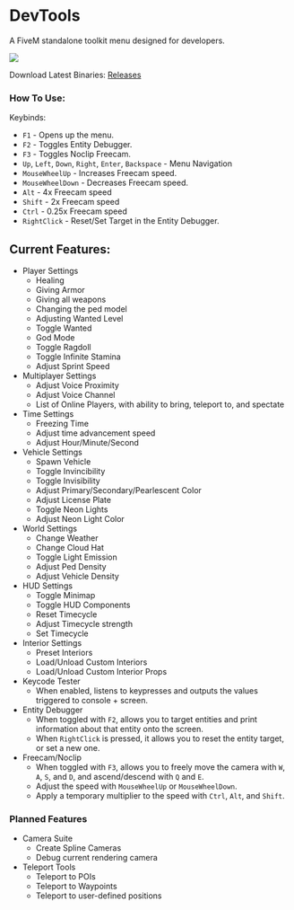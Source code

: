 # DevTools
A FiveM standalone toolkit menu designed for developers.

![](https://i.imgur.com/QTK0sfq.png)

Download Latest Binaries: [Releases](https://github.com/MoosheTV/DevTools/releases)


### How To Use:

Keybinds:
- `F1` - Opens up the menu.
- `F2` - Toggles Entity Debugger.
- `F3` - Toggles Noclip Freecam.
- `Up`, `Left`, `Down`, `Right`, `Enter`, `Backspace` - Menu Navigation
- `MouseWheelUp` - Increases Freecam speed.
- `MouseWheelDown` - Decreases Freecam speed.
- `Alt` - 4x Freecam speed
- `Shift` - 2x Freecam speed
- `Ctrl` - 0.25x Freecam speed
- `RightClick` - Reset/Set Target in the Entity Debugger.

## Current Features:

- Player Settings
  - Healing
  - Giving Armor
  - Giving all weapons
  - Changing the ped model
  - Adjusting Wanted Level
  - Toggle Wanted
  - God Mode
  - Toggle Ragdoll
  - Toggle Infinite Stamina
  - Adjust Sprint Speed
- Multiplayer Settings
  - Adjust Voice Proximity
  - Adjust Voice Channel
  - List of Online Players, with ability to bring, teleport to, and spectate
- Time Settings
  - Freezing Time
  - Adjust time advancement speed
  - Adjust Hour/Minute/Second
- Vehicle Settings
  - Spawn Vehicle
  - Toggle Invincibility
  - Toggle Invisibility
  - Adjust Primary/Secondary/Pearlescent Color
  - Adjust License Plate
  - Toggle Neon Lights
  - Adjust Neon Light Color
- World Settings
  - Change Weather
  - Change Cloud Hat
  - Toggle Light Emission
  - Adjust Ped Density
  - Adjust Vehicle Density
- HUD Settings
  - Toggle Minimap
  - Toggle HUD Components
  - Reset Timecycle
  - Adjust Timecycle strength
  - Set Timecycle
- Interior Settings
  - Preset Interiors
  - Load/Unload Custom Interiors
  - Load/Unload Custom Interior Props
- Keycode Tester
  - When enabled, listens to keypresses and outputs the values triggered to console + screen.
- Entity Debugger
  - When toggled with `F2`, allows you to target entities and print information about that entity onto the screen.
  - When `RightClick` is pressed, it allows you to reset the entity target, or set a new one.
- Freecam/Noclip
  - When toggled with `F3`, allows you to freely move the camera with `W`, `A`, `S`, and `D`, and ascend/descend with `Q` and `E`.
  - Adjust the speed with `MouseWheelUp` or `MouseWheelDown`.
  - Apply a temporary multiplier to the speed with `Ctrl`, `Alt`, and `Shift`.

### Planned Features

- Camera Suite
  - Create Spline Cameras
  - Debug current rendering camera
- Teleport Tools
  - Teleport to POIs
  - Teleport to Waypoints
  - Teleport to user-defined positions

